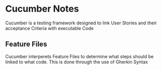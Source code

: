 # Cucumber Notes
Cucumber is a testing framework designed to link User Stories and their acceptance Criteria with executable Code

## Feature Files
Cucumber interperets Feature Files to determine what steps should be linked to what code. This is done through the use of Gherkin Syntax